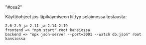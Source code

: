 "#osa2" 

Käyttöohjeet jos läpikäymiseen liittyy selaimessa testausta:

	2.6-2.9 ja 2.11 ja 2.14-2.19
	frontend => "npm start" root kansiossa
	backend => "npx json-server --port=3001 --watch db.json" root kansiossa

